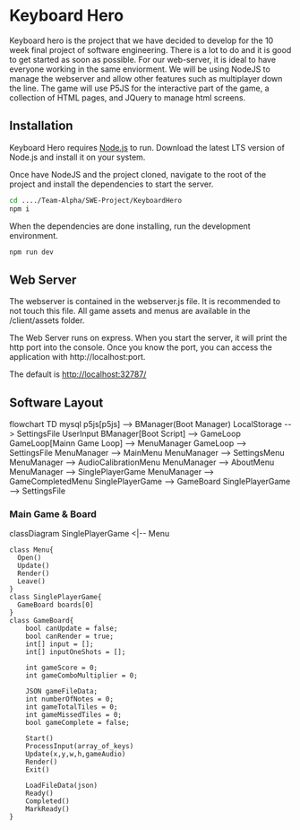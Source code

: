 # Keyboard Hero
Keyboard hero is the project that we have decided to develop for the 10 week final project of software engineering.  There is a lot to do and it is good to get started as soon as possible.
For our web-server, it is ideal to have everyone working in the same enviorment.  We will be using NodeJS to manage the webserver and allow other features such as multiplayer down the line.  The game will use P5JS for the interactive part of the game, a collection of HTML pages, and JQuery to manage html screens.

## Installation

Keyboard Hero requires [Node.js](https://nodejs.org/) to run.
Download the latest LTS version of Node.js and install it on your system.

Once have NodeJS and the project cloned, navigate to the root of the project and install the dependencies to start the server.

```sh
cd ..../Team-Alpha/SWE-Project/KeyboardHero
npm i
```

When the dependencies are done installing, run the development environment.
```sh
npm run dev
```

## Web Server
The webserver is contained in the webserver.js file.  It is recommended to not touch this file.  All game assets and menus are available in the /client/assets folder.

The Web Server runs on express.  When you start the server, it will print the http port into the console.
Once you know the port, you can access the application with http://localhost:port. 

The default is [http://localhost:32787/](http://localhost:32787/)


## Software Layout
flowchart TD
    mysql
    p5js[p5js] --> BManager(Boot Manager)
    LocalStorage --> SettingsFile
    UserInput
    BManager[Boot Script] --> GameLoop
    GameLoop[Mainn Game Loop] --> MenuManager
    GameLoop --> SettingsFile
    MenuManager --> MainMenu
    MenuManager --> SettingsMenu
    MenuManager --> AudioCalibrationMenu
    MenuManager --> AboutMenu
    MenuManager --> SinglePlayerGame
    MenuManager --> GameCompletedMenu
    SinglePlayerGame --> GameBoard
    SinglePlayerGame --> SettingsFile

### Main Game & Board
classDiagram
    SinglePlayerGame <|-- Menu

    
    class Menu{
      Open()
      Update()
      Render()
      Leave()
    }
    class SinglePlayerGame{
      GameBoard boards[0]
    }
    class GameBoard{
        bool canUpdate = false;
        bool canRender = true;
        int[] input = [];
        int[] inputOneShots = [];

        int gameScore = 0;
        int gameComboMultiplier = 0;

        JSON gameFileData;
        int numberOfNotes = 0;
        int gameTotalTiles = 0;
        int gameMissedTiles = 0;
        bool gameComplete = false;

        Start()
        ProcessInput(array_of_keys)
        Update(x,y,w,h,gameAudio)
        Render()
        Exit()

        LoadFileData(json)
        Ready()
        Completed()
        MarkReady()
    }